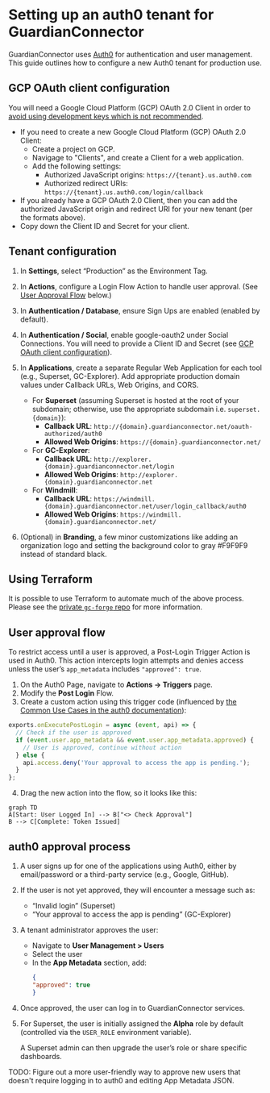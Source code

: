 # Setting up an auth0 tenant for GuardianConnector

GuardianConnector uses [Auth0](https://auth0.com/) for authentication and user management. This guide outlines how to configure a new Auth0 tenant for production use.

## GCP OAuth client configuration

You will need a Google Cloud Platform (GCP) OAuth 2.0 Client in order to [avoid using development keys which is not recommended](https://community.auth0.com/t/confusing-dev-keys-error-message-when-using-production-keys/74273).

*  If you need to create a new Google Cloud Platform (GCP) OAuth 2.0 Client:
   * Create a project on GCP.
   * Navigage to "Clients", and create a Client for a web application.
   * Add the following settings:
     * Authorized JavaScript origins:
`https://{tenant}.us.auth0.com`
     * Authorized redirect URIs:
`https://{tenant}.us.auth0.com/login/callback`
 * If you already have a GCP OAuth 2.0 Client, then you can add the authorized JavaScript origin and redirect URI for your new tenant (per the formats above).
 * Copy down the Client ID and Secret for your client.

## Tenant configuration

1. In **Settings**, select “Production” as the Environment Tag.
2. In **Actions**, configure a Login Flow Action to handle user approval. (See [ User Approval Flow](#user-approval-flow) below.)
4. In **Authentication / Database**, ensure Sign Ups are enabled (enabled by default).
5. In **Authentication / Social**, enable google-oauth2 under Social Connections. You will need to provide a Client ID and Secret (see [GCP OAuth client configuration](#gcp-oauth-client-configuration)).

1.  In **Applications**, create a separate Regular Web Application for each tool (e.g., Superset, GC-Explorer). Add appropriate production domain values under Callback URLs, Web Origins, and CORS.
    * For **Superset** (assuming Superset is hosted at the root of your subdomain; otherwise, use the appropriate subdomain i.e. `superset.{domain}`):
      * **Callback URL**: `http://{domain}.guardianconnector.net/oauth-authorized/auth0`
      * **Allowed Web Origins**: `https://{domain}.guardianconnector.net/`
    * For **GC-Explorer**:
      * **Callback URL**: `http://explorer.{domain}.guardianconnector.net/login`
      * **Allowed Web Origins**: `http://explorer.{domain}.guardianconnector.net`
    * For **Windmill**:
      * **Callback URL**: `https://windmill.{domain}.guardianconnector.net/user/login_callback/auth0`
      * **Allowed Web Origins**: `https://windmill.{domain}.guardianconnector.net/`
2.  (Optional) in **Branding**, a few minor customizations like adding an organization logo and setting the background color to gray #F9F9F9 instead of standard black.

## Using Terraform

It is possible to use Terraform to automate much of the above process. Please see the [private `gc-forge` repo](https://github.com/ConservationMetrics/gc-forge/blob/main/terraform/modules/auth0-client/README.md) for more information.

## User approval flow

To restrict access until a user is approved, a Post-Login Trigger Action is used in Auth0. This action intercepts login attempts and denies access unless the user’s `app_metadata` includes `"approved": true`.

1. On the Auth0 Page, navigate to **Actions -> Triggers** page.
2. Modify the **Post Login** Flow.
3. Create a custom action using this trigger code (influenced by [the Common Use Cases in the auth0 documentation](https://auth0.com/docs/customize/actions/flows-and-triggers/login-flow#common-use-cases)):
  ```jsx
  exports.onExecutePostLogin = async (event, api) => {
    // Check if the user is approved
    if (event.user.app_metadata && event.user.app_metadata.approved) {
      // User is approved, continue without action
    } else {
      api.access.deny('Your approval to access the app is pending.');
    }
  };
  ```

4. Drag the new action into the flow, so it looks like this:
  ```mermaid
  graph TD
  A[Start: User Logged In] --> B["<> Check Approval"]
  B --> C[Complete: Token Issued]
  ```

## auth0 approval process

1. A user signs up for one of the applications using Auth0, either by email/password or a third-party service (e.g., Google, GitHub).
2. If the user is not yet approved, they will encounter a message such as:
   * “Invalid login” (Superset)
   * “Your approval to access the app is pending” (GC-Explorer)
3. A tenant administrator approves the user:
   * Navigate to **User Management > Users**
   * Select the user
   * In the **App Metadata** section, add:
     ```json
     {
     "approved": true
     }
     ```
4. Once approved, the user can log in to GuardianConnector services.
5. For Superset, the user is initially assigned the **Alpha** role by default (controlled via the `USER_ROLE` environment variable).

    A Superset admin can then upgrade the user’s role or share specific dashboards.

TODO: Figure out a more user-friendly way to approve new users that doesn't require logging in to auth0 and editing App Metadata JSON.